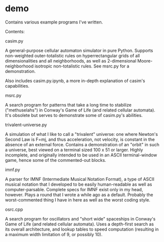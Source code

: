 # demo
Contains various example programs I've written.

Contents:

casim.py

A general-purpose cellular automaton simulator in pure Python. Supports non-weighted outer-totalistic rules on hyperrectangular grids of all dimensionalities and all neighborhoods, as well as 2-dimensional Moore-neighborhood isotropic non-totalistic rules. See msrc.py for a demonstration.

Also includes casim.py.ipynb, a more in-depth explanation of casim's capabilities.


msrc.py

A search program for patterns that take a long time to stabilize ("methuselahs") in Conway's Game of Life (and related cellular automata). It's obsolete but serves to demonstrate some of casim.py's abilities.


trivalent-universe.py

A simulation of what I like to call a "trivalent" universe: one where Newton's Second Law is F=mj, and thus acceleration, not velocity, is constant in the absence of an external force. Contains a demonstration of an "orbit" in such a universe, best viewed on a terminal sized 100 x 51 or larger. Highly incomplete, and originally intended to be used in an ASCII terminal-window game, hence some of the commented-out blocks.


imnf.py

A parser for IMNF (Intermediate Musical Notation Format), a type of ASCII musical notation that I developed to be easily human-readable as well as computer-parsable. Complete specs for IMNF exist only in my head, however. Plays a round that I wrote a while ago as a default. Probably the worst-commented thing I have in here as well as the worst coding style.


osrc.cpp

A search program for oscillators and "short wide" spaceships in Conway's Game of Life (and related cellular automata). Uses a depth-first search as its overall architecture, and lookup tables to speed computation (resulting in a maximum width limitation of 9, or possibly 10).
